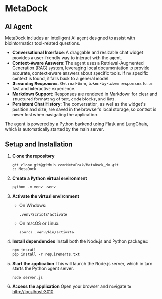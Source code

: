 # MetaDock

## AI Agent

MetaDock includes an intelligent AI agent designed to assist with bioinformatics tool-related questions.

-   **Conversational Interface**: A draggable and resizable chat widget provides a user-friendly way to interact with the agent.
-   **Context-Aware Answers**: The agent uses a Retrieval-Augmented Generation (RAG) system, leveraging local documentation to provide accurate, context-aware answers about specific tools. If no specific context is found, it falls back to a general model.
-   **Streaming Responses**: Get real-time, token-by-token responses for a fast and interactive experience.
-   **Markdown Support**: Responses are rendered in Markdown for clear and structured formatting of text, code blocks, and lists.
-   **Persistent Chat History**: The conversation, as well as the widget's position and size, are saved in the browser's local storage, so context is never lost when navigating the application.

The agent is powered by a Python backend using Flask and LangChain, which is automatically started by the main server.

## Setup and Installation

1.  **Clone the repository**
    ```shell
    git clone git@github.com:MetaDock/MetaDock_dv.git
    cd MetaDock
    ```

2.  **Create a Python virtual environment**
    ```shell
    python -m venv .venv
    ```

3.  **Activate the virtual environment**
    -   On Windows:
        ```shell
        .venv\Scripts\activate
        ```
    -   On macOS or Linux:
        ```shell
        source .venv/bin/activate
        ```

4.  **Install dependencies**
    Install both the Node.js and Python packages:
    ```shell
    npm install
    pip install -r requirements.txt
    ```

5.  **Start the application**
    This will launch the Node.js server, which in turn starts the Python agent server.
    ```shell
    node server.js
    ```

6.  **Access the application**
    Open your browser and navigate to [http://localhost:3010](http://localhost:3010).
